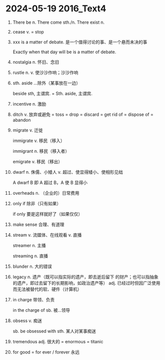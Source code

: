 # 2024-05-19 2016_Text4

1. There be n.
   There come sth./n.
   There exist n.

2. cease v. = stop

3. xxx is a matter of debate. 是一个值得讨论的事、是一个悬而未决的事

   Exactly when that day will be is a matter of debate.

4. nostalgia n. 怀旧、念旧

5. rustle n. v. 使沙沙作响；沙沙作响

6. sth. aside ...除外（某事放在一边）

   beside sth, 主谓宾. = Sth. aside, 主谓宾.

7. incentive n. 激励

8. ditch v. 放弃或避免 = toss = drop = discard = get rid of = dispose of = abandon

9. migrate v. 迁徙

   immigrate v. 移民（移入）

   immigrant n. 移民（移入者）

   emigrate v. 移民（移出）

10. dwarf n. 侏儒、小矮人 v. 超过、使显得矮小、使相形见绌

    A dwarf B 即 A 超过 B，A 使 B 显得小

11. overheads n. （企业的）日常费用

12. only if 除非（只有如果）

    if only 要是这样就好了（如果仅仅）

13. make sense 合理、有道理

14. stream v. 流媒体、在线观看 v. 直播

    streamer n. 主播

    streaming n. 直播

15. blunder n. 大的错误

16. legacy n. 遗产（既可以指实际的遗产，即去逝后留下 的财产；也可以指抽象的遗产，即过去留下的长期影响，如政治遗产等） adj. 已经过时但因广泛使用而无法被替代的软、硬件（计算机）

17. in charge 带领、负责

    in the charge of sb. 被...领导

18. obsess v. 痴迷

    sb. be obsessed with sth. 某人对某事痴迷

19. tremendous adj. 很大的 = enormous = titanic

20. for good = for ever / forever 永远
